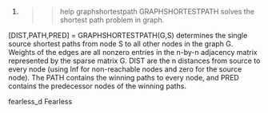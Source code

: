 1. >> help graphshortestpath
 GRAPHSHORTESTPATH solves the shortest path problem in graph.
 
  [DIST,PATH,PRED] = GRAPHSHORTESTPATH(G,S) determines the single source
  shortest paths from node S to all other nodes in the graph G. Weights of
  the edges are all nonzero entries in the n-by-n adjacency matrix
  represented by the sparse matrix G. DIST are the n distances from source
  to every node (using Inf for non-reachable nodes and zero for the source
  node). The PATH contains the winning paths to every node, and PRED
  contains the predecessor nodes of the winning paths. 


fearless_d
Fearless
